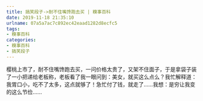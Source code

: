 ```yaml
---
title: 搞笑段子->耐不住嘴馋跑去买 | 糗事百科
date: 2019-11-18 21:35:10
urlname: 07a5a7ac7c892ec42eaad1282d8ecfc5
tags: 
- 糗事百科
categories:
- 糗事百科
- 搞笑段子
---
```

樱桃上市了，耐不住嘴馋跑去买，一问价格太贵了，又架不住面子，于是拿袋子装了一小把递给老板称，老板看了我一眼问到：美女，就买这么点么？我忙解释道：我胃口小，吃不了太多，这点就够了！急忙付了钱，就走了……我想：是穷让我变的这么节俭......


